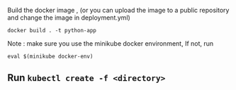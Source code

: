 
Build the docker image ,
(or you can upload the image to a public repository and change the image in deployment.yml)


`docker build . -t python-app`

Note : make sure you use the minikube docker environment,
If not, run

`eval $(minikube docker-env)`


## Run `kubectl create -f <directory>`